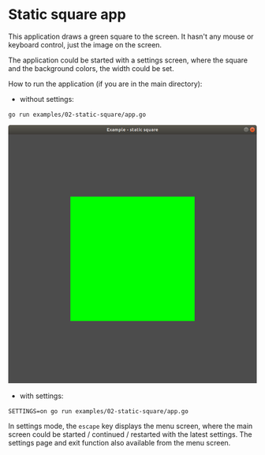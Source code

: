 # Static square app

This application draws a green square to the screen. It hasn't any mouse or keyboard control, just the image on the screen.

The application could be started with a settings screen, where the square and the background colors, the width could be set.

How to run the application (if you are in the main directory):

- without settings:

```
go run examples/02-static-square/app.go
```

![Sample image app without settings](./sample/sample.png)

- with settings:

```
SETTINGS=on go run examples/02-static-square/app.go
```

In settings mode, the `escape` key displays the menu screen, where the main screen could be started / continued / restarted with the latest settings. The settings page and exit function also available from the menu screen.
